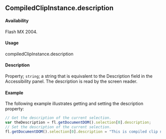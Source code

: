 ## CompiledClipInstance.description

#### Availability

Flash MX 2004.

#### Usage

compiledClipInstance.description

#### Description

Property; `string`; a string that is equivalent to the Description field in the Accessibility panel. The description is read by the screen reader.

#### Example

The following example illustrates getting and setting the description property:

```javascript
// Get the description of the current selection.
var theDescription = fl.getDocumentDOM().selection[0].description;
// Set the description of the current selection.
fl.getDocumentDOM().selection[0].description = "This is compiled clip number 1";
```
